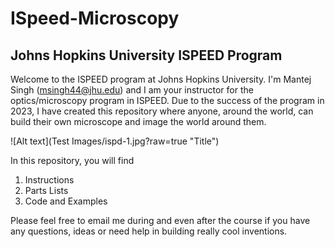 # ISpeed-Microscopy

## Johns Hopkins University ISPEED Program

Welcome to the ISPEED program at Johns Hopkins University. I'm Mantej Singh (msingh44@jhu.edu) and I am your instructor for the optics/microscopy program in ISPEED. Due to the success of the program in 2023, I have created this repository where anyone, around the world, can build their own microscope and image the world around them.

![Alt text](Test Images/ispd-1.jpg?raw=true "Title")




In this repository, you will find

1. Instructions
2. Parts Lists
3. Code and Examples

Please feel free to email me during and even after the course if you have any questions, ideas or need help in building really cool inventions.
